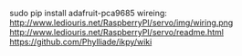 sudo pip install adafruit-pca9685
wireing: http://www.lediouris.net/RaspberryPI/servo/img/wiring.png
http://www.lediouris.net/RaspberryPI/servo/readme.html
https://github.com/Phylliade/ikpy/wiki

